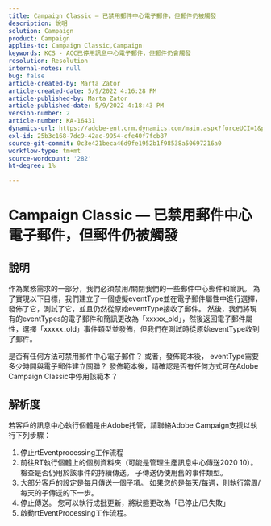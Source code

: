 ```yaml
---
title: Campaign Classic — 已禁用郵件中心電子郵件，但郵件仍被觸發
description: 說明
solution: Campaign
product: Campaign
applies-to: Campaign Classic,Campaign
keywords: KCS - ACC已停用訊息中心電子郵件，但郵件仍會觸發
resolution: Resolution
internal-notes: null
bug: false
article-created-by: Marta Zator
article-created-date: 5/9/2022 4:16:28 PM
article-published-by: Marta Zator
article-published-date: 5/9/2022 4:18:43 PM
version-number: 2
article-number: KA-16431
dynamics-url: https://adobe-ent.crm.dynamics.com/main.aspx?forceUCI=1&pagetype=entityrecord&etn=knowledgearticle&id=f38c465e-b3cf-ec11-a7b5-0022480a8e40
exl-id: 25b3c168-7dc9-42ac-9954-cfe40f7fcb87
source-git-commit: 0c3e421beca46d9fe1952b1f98538a50697216a0
workflow-type: tm+mt
source-wordcount: '282'
ht-degree: 1%

---
```


# Campaign Classic — 已禁用郵件中心電子郵件，但郵件仍被觸發

## 說明


作為業務需求的一部分，我們必須禁用/關閉我們的一些郵件中心郵件和簡訊。 為了實現以下目標，我們建立了一個虛擬eventType並在電子郵件屬性中進行選擇，發佈了它，測試了它，並且仍然從原始eventType接收了郵件。
然後，我們將現有的eventTypes的電子郵件和簡訊更改為「xxxxx_old」，然後返回電子郵件屬性，選擇「xxxxx_old」事件類型並發佈，但我們在測試時從原始eventType收到了郵件。

是否有任何方法可禁用郵件中心電子郵件？ 或者，發佈範本後， eventType需要多少時間與電子郵件建立關聯？
發佈範本後，請確認是否有任何方式可在Adobe Campaign Classic中停用該範本？


## 解析度


若客戶的訊息中心執行個體是由Adobe托管，請聯絡Adobe Campaign支援以執行下列步驟：

1. 停止rtEventprocessing工作流程
2. 前往RT執行個體上的個別資料夾（可能是管理生產訊息中心傳送2020 10）。 檢查是否仍用於該事件的持續傳送。 子傳送仍使用舊的事件類型。
3. 大部分客戶的設定是每月傳送一個子項。 如果您的是每天/每週，則執行當周/每天的子傳送的下一步。
4. 停止傳送。 您可以執行成批更新，將狀態更改為「已停止/已失敗」
5. 啟動rtEventProcessing工作流程。
